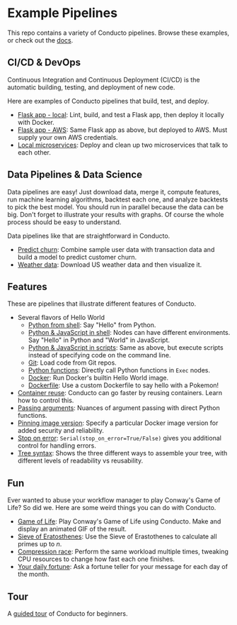 # Example Pipelines

This repo contains a variety of Conducto pipelines. Browse these examples, or check out the [docs](https://conducto.com/docs).

## CI/CD & DevOps
Continuous Integration and Continuous Deployment (CI/CD) is the automatic building, testing, and deployment of new code. 

Here are examples of Conducto pipelines that build, test, and deploy.

- [Flask app - local](./cicd/flask_microservice/): Lint, build, and test a Flask app, then deploy it locally with Docker.
- [Flask app - AWS](./cicd/aws_microservice/): Same Flask app as above, but deployed to AWS. Must supply your own AWS credentials.  
- [Local microservices](./cicd/local_microservices/): Deploy and clean up two microservices that talk to each other.

## Data Pipelines & Data Science
Data pipelines are easy! Just download data, merge it, compute features, run machine learning algorithms, backtest each one, and analyze backtests to pick the best model. You should run in parallel because the data can be big. Don't forget to illustrate your results with graphs. Of course the whole process should be easy to understand.

Data pipelines like that are straightforward in Conducto.

- [Predict churn](./data_science/predict_churn/): Combine sample user data with transaction data and build a model to predict customer churn.
- [Weather data](./data_science/weather_data/): Download US weather data and then visualize it.

## Features
These are pipelines that illustrate different features of Conducto.
- Several flavors of Hello World
  - [Python from shell](./features/hello_py/): Say "Hello" from Python.
  - [Python & JavaScript in shell](./features/hello_world): Nodes can have different environments. Say "Hello" in Python and "World" in JavaScript.
  - [Python & JavaScript in scripts](./features/hello_py_js/): Same as above, but execute scripts instead of specifying code on the command line.
  - [Git](./features/hello_git/): Load code from Git repos.
  - [Python functions](./features/hello_native/): Directly call Python functions in `Exec` nodes.
  - [Docker](./features/hello_docker/): Run Docker's builtin Hello World image.
  - [Dockerfile](./features/hello_dockerfile/): Use a custom Dockerfile to say hello with a Pokemon!
- [Container reuse](./features/container_reuse/): Conducto can go faster by reusing containers. Learn how to control this.
- [Passing arguments](./features/disambiguate): Nuances of argument passing with direct Python functions.
- [Pinning image version](./features/image_version/): Specify a particular Docker image version for added security and reliability. 
- [Stop on error](./features/stop_on_error/): `Serial(stop_on_error=True/False)` gives you additional control for handling errors.
- [Tree syntax](./features/tree_syntax/): Shows the three different ways to assemble your tree, with different levels of readability vs reusability. 

## Fun
Ever wanted to abuse your workflow manager to play Conway's Game of Life? So did we. Here are some weird things you can do with Conducto.
- [Game of Life](./fun/game_of_life/): Play Conway's Game of Life using Conducto. Make and display an animated GIF of the result.
- [Sieve of Eratosthenes](./fun/eratosthenes): Use the Sieve of Erastothenes to calculate all primes up to _n_.
- [Compression race](./fun/compression_race/): Perform the same workload multiple times, tweaking CPU resources to change how fast each one finishes.
- [Your daily fortune](./fun/fortune_messy/): Ask a fortune teller for your message for each day of the month.

## Tour
A [guided tour](./tour) of Conducto for beginners.